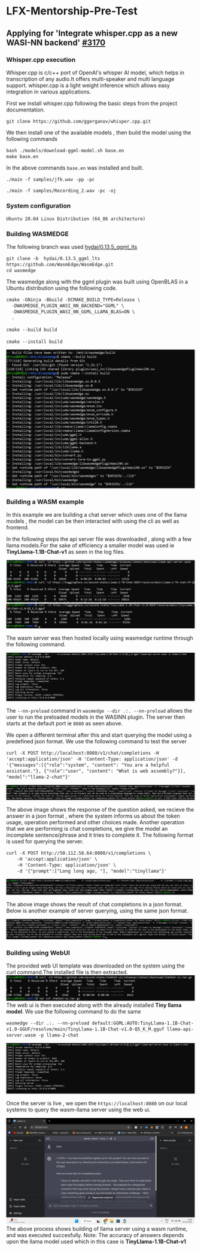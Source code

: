 # LFX-Mentorship-Pre-Test
## Applying for 'Integrate whisper.cpp as a new WASI-NN backend' [#3170](https://github.com/WasmEdge/WasmEdge/issues/3169)

### Whisper.cpp execution
Whisper.cpp is c/c++ port of OpenAI's whisper AI model, which helps in transcription of any audio.It offers multi-speaker and multi language support.
whisper.cpp is a light weight inference which allows easy integration in various applications.

First we install whisper.cpp following the basic steps from the project documentation.
```
git clone https://github.com/ggerganov/whisper.cpp.git
```
We then install one of the available models , then build the model using the following commands
```
bash ./models/download-ggml-model.sh base.en
make base.en
```
In the above commands `base.en` was installed and built.
```
./main -f samples/jfk.wav -pp -pc
```

```
./main -f samples/Recording_2.wav -pc -oj
```
### System configuration
```
Ubuntu 20.04 Linux Distribution (64_86 architecture)
```
### Building WASMEDGE
The following branch was used [hydai/0.13.5_ggml_lts](https://github.com/WasmEdge/WasmEdge/tree/hydai/0.13.5_ggml_lts)

```
git clone -b  hydai/0.13.5_ggml_lts https://github.com/WasmEdge/WasmEdge.git
cd wasmedge
```
The wasmedge along with the ggml plugin was built using OpenBLAS in a Ubuntu distribution using the following code.
```
cmake -GNinja -Bbuild -DCMAKE_BUILD_TYPE=Release \
  -DWASMEDGE_PLUGIN_WASI_NN_BACKEND="GGML" \
  -DWASMEDGE_PLUGIN_WASI_NN_GGML_LLAMA_BLAS=ON \
  .

cmake --build build

cmake --install build
```

![wasm1](https://github.com/jaydee029/LFX-Mentorship-Pre-Test/blob/main/images/wasm1.jpg)

### Building a WASM example
In this example we are building a chat server which uses one of the llama models , the model can be then interacted with using the cli as well as frontend.

In the following steps the api server file was downloaded , along with a few llama models.For the sake of efficiency a smaller model was used ie **TinyLlama-1.1B-Chat-v1**
as seen in the log files.

![wasm2](https://github.com/jaydee029/LFX-Mentorship-Pre-Test/blob/main/images/wasm2.jpg)
![wasm11](https://github.com/jaydee029/LFX-Mentorship-Pre-Test/blob/main/images/wasm11.jpg)

The wasm server was then hosted locally using wasmedge runtime through the following command.

![wasm3](https://github.com/jaydee029/LFX-Mentorship-Pre-Test/blob/main/images/wasm3.jpg)

The `--nn-preload` command in `wasmedge --dir .:. --nn-preload` allows the user to run the preloaded models in the WASINN plugin.
The server then starts at the default port ie `8080` as seen above.

We open a different terminal after this and start querying the model using a predefined json format.
We use the following command to test the server 
```
curl -X POST http://localhost:8080/v1/chat/completions -H 'accept:application/json' -H 'Content-Type: application/json' -d '{"messages":[{"role":"system", "content": "You are a helpful assistant."}, {"role":"user", "content": "What is web assembly?"}], "model":"llama-2-chat"}'
```
![wasm4](https://github.com/jaydee029/LFX-Mentorship-Pre-Test/blob/main/images/wasm4.jpg)

The above image shows the response of the question asked, we recieve the answer in a json format , where the system informs us about the token usage, operation performed and other choices made.
Another operation that we are performing is chat completions, we give the model an incomplete sentence/phrase and it tries to complete it. The following format is used for querying the server.
```
curl -X POST http://50.112.58.64:8080/v1/completions \
    -H 'accept:application/json' \
    -H 'Content-Type: application/json' \
    -d '{"prompt":["Long long ago, "], "model":"tinyllama"}'
 ```

![wasm5](https://github.com/jaydee029/LFX-Mentorship-Pre-Test/blob/main/images/wasm5.jpg)

The above image shows the result of chat completions in a json format.
Below is another example of server querying, using the same json format.

![wasm6](https://github.com/jaydee029/LFX-Mentorship-Pre-Test/blob/main/images/wasm6.jpg)

### Building using WebUI
The provided web UI template was downloaded on the system using the curl command.The installed file is then extracted.
![wasm8](https://github.com/jaydee029/LFX-Mentorship-Pre-Test/blob/main/images/wasm8.jpg)
The web ui is then executed along with the already installed **Tiny llama model**. We use the following command to do the same
```
wasmedge --dir .:. --nn-preload default:GGML:AUTO:TinyLlama-1.1B-Chat-v1.0-GGUF/resolve/main/TinyLlama-1.1B-Chat-v1.0-Q5_K_M.gguf llama-api-server.wasm -p llama-2-chat
```
![wasm9](https://github.com/jaydee029/LFX-Mentorship-Pre-Test/blob/main/images/wasm9.jpg)

Once the server is live , we open the `https://localhost:8080` on our local systems to query the wasm-llama server using the web ui.

![wasm10](https://github.com/jaydee029/LFX-Mentorship-Pre-Test/blob/main/images/wasm10.jpg)
The above process shows building of llama server using a wasm runtime, and was executed succesfully.
Note: The accuracy of answers depends upon the llama model used which in this case is **TinyLlama-1.1B-Chat-v1**

